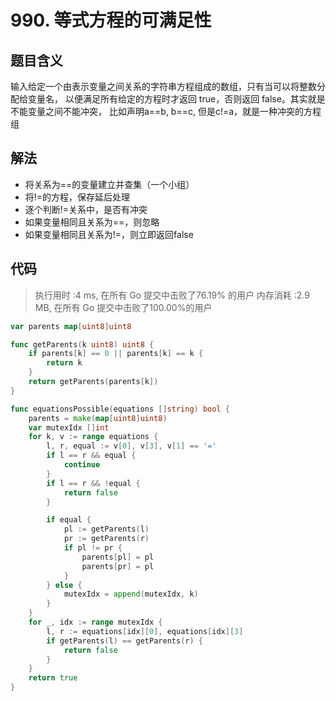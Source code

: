 # 990. 等式方程的可满足性

## 题目含义
输入给定一个由表示变量之间关系的字符串方程组成的数组，只有当可以将整数分配给变量名，
以便满足所有给定的方程时才返回 true，否则返回 false。其实就是不能变量之间不能冲突，
比如声明a==b, b==c, 但是c!=a，就是一种冲突的方程组

## 解法
- 将关系为==的变量建立并查集（一个小组）
- 将!=的方程，保存延后处理
- 逐个判断!=关系中，是否有冲突
- 如果变量相同且关系为==，则忽略
- 如果变量相同且关系为!=，则立即返回false

## 代码

>执行用时 :4 ms, 在所有 Go 提交中击败了76.19% 的用户
 内存消耗 :2.9 MB, 在所有 Go 提交中击败了100.00%的用户

```go
var parents map[uint8]uint8

func getParents(k uint8) uint8 {
	if parents[k] == 0 || parents[k] == k {
		return k
	}
	return getParents(parents[k])
}

func equationsPossible(equations []string) bool {
	parents = make(map[uint8]uint8)
	var mutexIdx []int
	for k, v := range equations {
		l, r, equal := v[0], v[3], v[1] == '='
		if l == r && equal {
			continue
		}
		if l == r && !equal {
			return false
		}

		if equal {
			pl := getParents(l)
			pr := getParents(r)
			if pl != pr {
				parents[pl] = pl
				parents[pr] = pl
			}
		} else {
			mutexIdx = append(mutexIdx, k)
		}
	}
	for _, idx := range mutexIdx {
		l, r := equations[idx][0], equations[idx][3]
		if getParents(l) == getParents(r) {
			return false
		}
	}
	return true
}
```